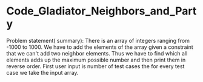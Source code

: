 # Code_Gladiator_Neighbors_and_Party
Problem statement( summary): There is an array of integers ranging from -1000 to 1000. We have to add the elements of the array given a constraint that we can't add two neighbor elements. Thus we have to find which all elements adds up the maximum possible number and then print them in reverse order. First user input is number of test cases the for every test case we take the input array.
